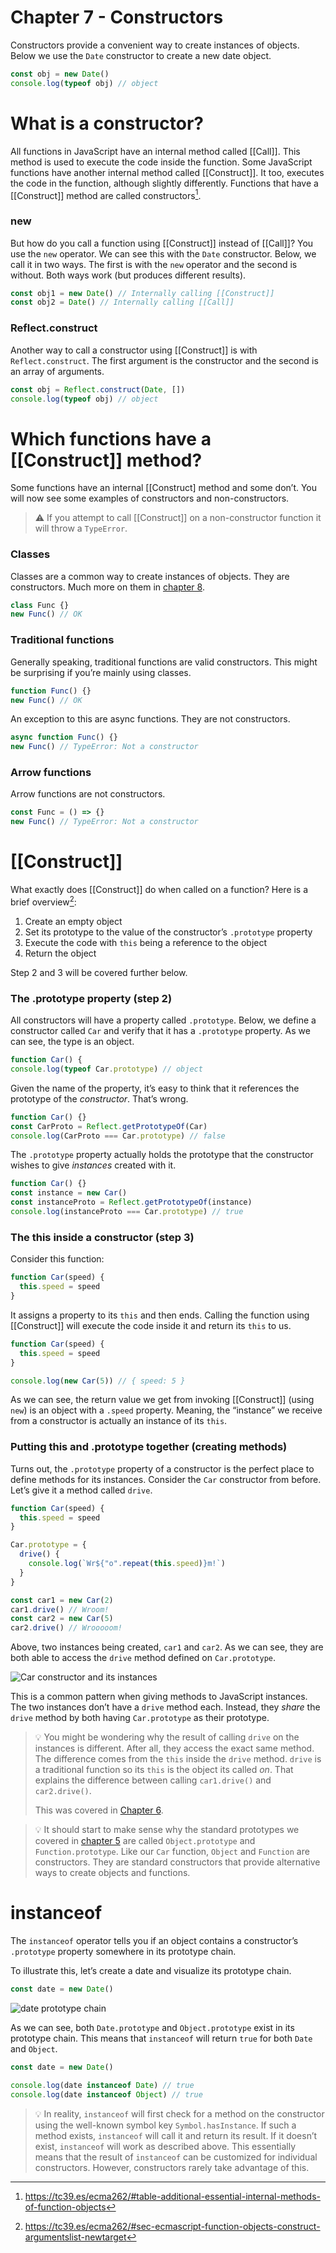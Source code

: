# Chapter 7 - Constructors


Constructors provide a convenient way to create instances of objects. Below we use the `Date` constructor to create a new date object.

```js
const obj = new Date()
console.log(typeof obj) // object
```

# What is a constructor?

All functions in JavaScript have an internal method called [[Call]]. This method is used to execute the code inside the function. Some JavaScript functions have another internal method called [[Construct]]. It too, executes the code in the function, although slightly differently. Functions that have a [[Construct]] method are called constructors[^function-table].

### new

But how do you call a function using [[Construct]] instead of [[Call]]? You use the `new` operator. We can see this with the `Date` constructor. Below, we call it in two ways. The first is with the `new` operator and the second is without. Both ways work (but produces different results).

```js
const obj1 = new Date() // Internally calling [[Construct]]
const obj2 = Date() // Internally calling [[Call]]
```

### Reflect.construct

Another way to call a constructor using [[Construct]] is with `Reflect.construct`. The first argument is the constructor and the second is an array of arguments.

```js
const obj = Reflect.construct(Date, [])
console.log(typeof obj) // object
```

# Which functions have a [[Construct]] method?

Some functions have an internal [[Construct] method and some don’t. You will now see some examples of constructors and non-constructors.

>⚠️ If you attempt to call [[Construct]] on a non-constructor function it will throw a `TypeError`.
>

### Classes

Classes are a common way to create instances of objects. They are constructors. Much more on them in [chapter 8](./chapter-8.md).

```js
class Func {}
new Func() // OK
```

### Traditional functions

Generally speaking, traditional functions are valid constructors. This might be surprising if you’re mainly using classes.

```js
function Func() {}
new Func() // OK
```

An exception to this are async functions. They are not constructors.

```js
async function Func() {}
new Func() // TypeError: Not a constructor
```

### Arrow functions

Arrow functions are not constructors.

```js
const Func = () => {}
new Func() // TypeError: Not a constructor
```

# [[Construct]]

What exactly does [[Construct]] do when called on a function? Here is a brief overview[^construct-steps]:

1. Create an empty object
2. Set its prototype to the value of the constructor’s `.prototype` property
3. Execute the code with `this` being a reference to the object
4. Return the object

Step 2 and 3 will be covered further below.

### The .prototype property (step 2)

All constructors will have a property called `.prototype`. Below, we define a constructor called `Car` and verify that it has a `.prototype` property. As we can see, the type is an object.

```jsx
function Car() {
console.log(typeof Car.prototype) // object
```

Given the name of the property, it’s easy to think that it references the prototype of the *constructor*. That’s wrong.

```js
function Car() {}
const CarProto = Reflect.getPrototypeOf(Car)
console.log(CarProto === Car.prototype) // false
```

The `.prototype` property actually holds the prototype that the constructor wishes to give *instances* created with it.

```js
function Car() {}
const instance = new Car()
const instanceProto = Reflect.getPrototypeOf(instance)
console.log(instanceProto === Car.prototype) // true
```

### The this inside a constructor (step 3)

Consider this function:

```js
function Car(speed) {
  this.speed = speed
}
```

It assigns a property to its `this` and then ends. Calling the function using [[Construct]] will execute the code inside it and return its `this` to us. 

```js
function Car(speed) {
  this.speed = speed
}

console.log(new Car(5)) // { speed: 5 }
```

As we can see, the return value we get from invoking [[Construct]] (using `new`) is an object with a `.speed` property. Meaning, the “instance” we receive from a constructor is actually an instance of its `this`.

### Putting this and .prototype together (creating methods)

Turns out, the `.prototype` property of a constructor is the perfect place to define methods for its instances. Consider the `Car` constructor from before. Let’s give it a method called `drive`.

```js
function Car(speed) {
  this.speed = speed
}

Car.prototype = {
  drive() {
    console.log(`Wr${"o".repeat(this.speed)}m!`)
  }
}

const car1 = new Car(2)
car1.drive() // Wroom!
const car2 = new Car(5)
car2.drive() // Wrooooom!
```

Above, two instances being created, `car1` and `car2`. As we can see, they are both able to access the `drive` method defined on `Car.prototype`.

![Car constructor and its instances](../images/car-constructor.png)

This is a common pattern when giving methods to JavaScript instances. The two instances don’t have a `drive` method each. Instead, they *share* the `drive` method by both having `Car.prototype` as their prototype.

>💡 You might be wondering why the result of calling `drive` on the instances is different. After all, they access the exact same method. The difference comes from the `this` inside the `drive` method. `drive` is a traditional function so its `this` is the object its called *on*. That explains the difference between calling `car1.drive()` and `car2.drive()`.
> 
> This was covered in [Chapter 6](./chapter-6.md#traditional-function-on-an-object).
>

>💡 It should start to make sense why the standard prototypes we covered in [chapter 5](./chapter-5.md) are called `Object.prototype` and `Function.prototype`. Like our `Car` function, `Object` and `Function` are constructors. They are standard constructors that provide alternative ways to create objects and functions.

# instanceof

The `instanceof` operator tells you if an object contains a constructor’s `.prototype` property somewhere in its prototype chain.

To illustrate this, let’s create a date and visualize its prototype chain.

```js
const date = new Date()
```

![date prototype chain](../images/date-instanceof.png)

As we can see, both `Date.prototype` and `Object.prototype` exist in its prototype chain. This means that `instanceof` will return `true` for both `Date` and `Object`.

```js
const date = new Date()

console.log(date instanceof Date) // true
console.log(date instanceof Object) // true
```

>💡 In reality, `instanceof` will first check for a method on the constructor using the well-known symbol key `Symbol.hasInstance`. If such a method exists, `instanceof` will call it and return its result. If it doesn’t exist, `instanceof` will work as described above.
>This essentially means that the result of `instanceof` can be customized for individual constructors. However, constructors rarely take advantage of this.
>

[^function-table]: https://tc39.es/ecma262/#table-additional-essential-internal-methods-of-function-objects
[^construct-steps]: https://tc39.es/ecma262/#sec-ecmascript-function-objects-construct-argumentslist-newtarget